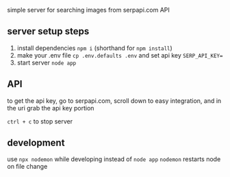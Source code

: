 
simple server for searching images from serpapi.com API

## server setup steps
1. install dependencies `npm i` (shorthand for `npm install`)
2. make your .env file `cp .env.defaults .env` and set api key `SERP_API_KEY=`
3. start server `node app`

## API
to get the api key, go to serpapi.com, scroll down to easy integration, and in the uri grab the api key portion 

`ctrl + c` to stop server

## development
use `npx nodemon` while developing instead of `node app`
`nodemon` restarts node on file change